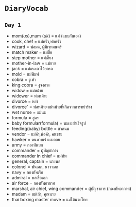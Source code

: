 # `DiaryVocab`

## `Day 1`
- mom(_us_),mum (_uk_) = แม่ (แบบกันเอง)
- cook, chef = แม่ครัว,พ่อครัว
- wizard = พ่อมด, ผู้มีเวทมนตร์
- match maker = แม่สื่อ
- step mother = แม่เลี้ยง
- mother-in-law = แม่ยาย
- jack = แม่แรงเอาไว้ยกรถ
- mold = แม่พิมพ์
- cobra = งูเห่า
- king cobra = งูจงอาง
- widow = แม่หม้าย
- widower = พ่อหม้าย
- divorce = หย่า
- divorce` = พ่อหม้าย แม่หม้ายที่เกิดจากการหย่าร้าง
- wet nurse = แม่นม
- formula = สูตร
- baby formular(formula) = นมผงสำเร็จรูป
- feeding(baby) bottle = ขวดนม
- vendor = แม่ค้า,พ่อค้า, คนขาย
- hawker = คนหาบเร่ แผงลอย
- army = กองทัพบก
- commander = ผู้บัญชาการ
- commander in chief = แม่ทัพ
- general, captain = นายพล
- colonel = พันเอก, นาวาเอก
- navy = กองทัพเรือ
- admiral = พลเรือเอก
- air force = กองทัพอากาศ
- marshal, air chief, wing commander = ผู้บัญชาการ (กองทัพอากาศ)
- madam = แม่เล้า, คุณนาย
- thai boxing master move = แม่ไม้มวยไทย

